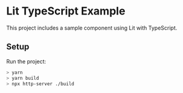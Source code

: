 # Lit TypeScript Example

This project includes a sample component using Lit with TypeScript.

## Setup

Run the project:

```bash
> yarn
> yarn build
> npx http-server ./build
```
